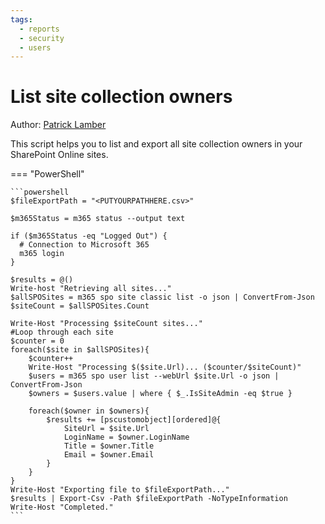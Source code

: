 ```yaml
---
tags:
  - reports
  - security
  - users
---
```


# List site collection owners

Author: [Patrick Lamber](https://www.nubo.eu/Retrieve-All-Site-Collection-Owners-Using-The-CLI-For-Microsoft-365/)

This script helps you to list and export all site collection owners in your SharePoint Online sites.

=== "PowerShell"

    ```powershell
    $fileExportPath = "<PUTYOURPATHHERE.csv>"

    $m365Status = m365 status --output text

    if ($m365Status -eq "Logged Out") {
      # Connection to Microsoft 365
      m365 login
    }

    $results = @()
    Write-host "Retrieving all sites..."
    $allSPOSites = m365 spo site classic list -o json | ConvertFrom-Json
    $siteCount = $allSPOSites.Count

    Write-Host "Processing $siteCount sites..."
    #Loop through each site
    $counter = 0
    foreach($site in $allSPOSites){
        $counter++
        Write-Host "Processing $($site.Url)... ($counter/$siteCount)"
        $users = m365 spo user list --webUrl $site.Url -o json | ConvertFrom-Json
        $owners = $users.value | where { $_.IsSiteAdmin -eq $true } 
        
        foreach($owner in $owners){
            $results += [pscustomobject][ordered]@{
                SiteUrl = $site.Url
                LoginName = $owner.LoginName
                Title = $owner.Title
                Email = $owner.Email
            }
        }
    }
    Write-Host "Exporting file to $fileExportPath..."
    $results | Export-Csv -Path $fileExportPath -NoTypeInformation
    Write-Host "Completed."
    ```
